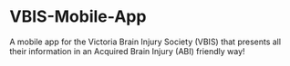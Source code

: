 # VBIS-Mobile-App
A mobile app for the Victoria Brain Injury Society (VBIS) that presents all their information in an Acquired Brain Injury (ABI) friendly way!
